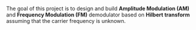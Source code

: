 The goal of this project is to design and build **Amplitude Modulation (AM)** and **Frequency Modulation (FM)** demodulator based on **Hilbert transform** assuming that the carrier frequency is unknown.
